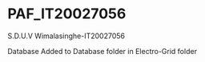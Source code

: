 # PAF_IT20027056

S.D.U.V Wimalasinghe-IT20027056

Database Added to Database folder in Electro-Grid folder
